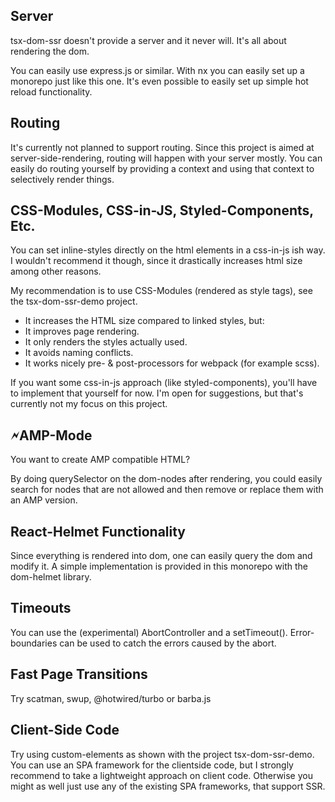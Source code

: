 ## Server

tsx-dom-ssr doesn't provide a server and it never will. It's all about rendering the dom.

You can easily use express.js or similar. With nx you can easily set up a monorepo just like this one.
It's even possible to easily set up simple hot reload functionality.

## Routing

It's currently not planned to support routing. Since this project is aimed at server-side-rendering,
routing will happen with your server mostly. You can easily do routing yourself by providing a context and using that context to selectively render things.

## CSS-Modules, CSS-in-JS, Styled-Components, Etc.

You can set inline-styles directly on the html elements in a css-in-js ish way.
I wouldn't recommend it though, since it drastically increases html size among other reasons.

My recommendation is to use CSS-Modules (rendered as style tags), see the tsx-dom-ssr-demo project.

- It increases the HTML size compared to linked styles, but:
- It improves page rendering.
- It only renders the styles actually used.
- It avoids naming conflicts.
- It works nicely pre- & post-processors for webpack (for example scss).

If you want some css-in-js approach (like styled-components), you'll have to implement that yourself for now.
I'm open for suggestions, but that's currently not my focus on this project.

## 🗲AMP-Mode

You want to create AMP compatible HTML?

By doing querySelector on the dom-nodes after rendering, you could easily search for nodes that are not allowed
and then remove or replace them with an AMP version.

## React-Helmet Functionality

Since everything is rendered into dom, one can easily query the dom and modify it.
A simple implementation is provided in this monorepo with the dom-helmet library.

## Timeouts

You can use the (experimental) AbortController and a setTimeout().
Error-boundaries can be used to catch the errors caused by the abort.

## Fast Page Transitions

Try scatman, swup, @hotwired/turbo or barba.js

## Client-Side Code

Try using custom-elements as shown with the project tsx-dom-ssr-demo.
You can use an SPA framework for the clientside code, but I strongly recommend to take a lightweight approach on client code.
Otherwise you might as well just use any of the existing SPA frameworks, that support SSR.
